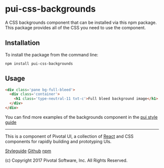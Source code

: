 # pui-css-backgrounds

A CSS backgrounds component that can be installed via this npm package.
This package provides all of the CSS you need to use the component.



## Installation

To install the package from the command line:

```
npm install pui-css-backgrounds
```

## Usage

```html
<div class='pane bg-full-bleed'>
  <div class='container'>
    <h1 class='type-neutral-11 txt-c'>Full bleed background image</h1>
  </div>
</div>
  ```


You can find more examples of the backgrounds component in the [pui style guide](http://styleguide.pivotal.io/)


*****************************************

This is a component of Pivotal UI, a collection of [React](https://facebook.github.io/react/) and CSS components for rapidly building and prototyping UIs.

[Styleguide](http://styleguide.pivotal.io)
[Github](https://github.com/pivotal-cf/pivotal-ui)
[npm](https://www.npmjs.com/browse/keyword/pivotal%20ui%20modularized)

(c) Copyright 2017 Pivotal Software, Inc. All Rights Reserved.
